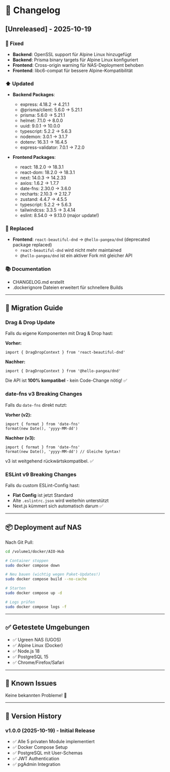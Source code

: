 # 📝 Changelog

## [Unreleased] - 2025-10-19

### 🔧 Fixed
- **Backend**: OpenSSL support für Alpine Linux hinzugefügt
- **Backend**: Prisma binary targets für Alpine Linux konfiguriert
- **Frontend**: Cross-origin warning für NAS-Deployment behoben
- **Frontend**: libc6-compat für bessere Alpine-Kompatibilität

### ⬆️ Updated
- **Backend Packages**:
  - express: 4.18.2 → 4.21.1
  - @prisma/client: 5.6.0 → 5.21.1
  - prisma: 5.6.0 → 5.21.1
  - helmet: 7.1.0 → 8.0.0
  - uuid: 9.0.1 → 10.0.0
  - typescript: 5.2.2 → 5.6.3
  - nodemon: 3.0.1 → 3.1.7
  - dotenv: 16.3.1 → 16.4.5
  - express-validator: 7.0.1 → 7.2.0

- **Frontend Packages**:
  - react: 18.2.0 → 18.3.1
  - react-dom: 18.2.0 → 18.3.1
  - next: 14.0.3 → 14.2.33
  - axios: 1.6.2 → 1.7.7
  - date-fns: 2.30.0 → 3.6.0
  - recharts: 2.10.3 → 2.12.7
  - zustand: 4.4.7 → 4.5.5
  - typescript: 5.2.2 → 5.6.3
  - tailwindcss: 3.3.5 → 3.4.14
  - eslint: 8.54.0 → 9.13.0 (major update!)

### 🔄 Replaced
- **Frontend**: `react-beautiful-dnd` → `@hello-pangea/dnd` (deprecated package replaced)
  - `react-beautiful-dnd` wird nicht mehr maintained
  - `@hello-pangea/dnd` ist ein aktiver Fork mit gleicher API

### 📚 Documentation
- CHANGELOG.md erstellt
- .dockerignore Dateien erweitert für schnellere Builds

---

## 🚀 Migration Guide

### Drag & Drop Update

Falls du eigene Komponenten mit Drag & Drop hast:

**Vorher:**
```tsx
import { DragDropContext } from 'react-beautiful-dnd'
```

**Nachher:**
```tsx
import { DragDropContext } from '@hello-pangea/dnd'
```

Die API ist **100% kompatibel** - kein Code-Change nötig! ✅

### date-fns v3 Breaking Changes

Falls du `date-fns` direkt nutzt:

**Vorher (v2):**
```tsx
import { format } from 'date-fns'
format(new Date(), 'yyyy-MM-dd')
```

**Nachher (v3):**
```tsx
import { format } from 'date-fns'
format(new Date(), 'yyyy-MM-dd') // Gleiche Syntax!
```

v3 ist weitgehend rückwärtskompatibel. ✅

### ESLint v9 Breaking Changes

Falls du custom ESLint-Config hast:

- **Flat Config** ist jetzt Standard
- Alte `.eslintrc.json` wird weiterhin unterstützt
- Next.js kümmert sich automatisch darum ✅

---

## 📦 Deployment auf NAS

Nach Git Pull:

```bash
cd /volume1/docker/AIO-Hub

# Container stoppen
sudo docker compose down

# Neu bauen (wichtig wegen Paket-Updates!)
sudo docker compose build --no-cache

# Starten
sudo docker compose up -d

# Logs prüfen
sudo docker compose logs -f
```

---

## ✅ Getestete Umgebungen

- ✅ Ugreen NAS (UGOS)
- ✅ Alpine Linux (Docker)
- ✅ Node.js 18
- ✅ PostgreSQL 15
- ✅ Chrome/Firefox/Safari

---

## 🐛 Known Issues

Keine bekannten Probleme! 🎉

---

## 📅 Version History

### v1.0.0 (2025-10-19) - Initial Release
- ✅ Alle 5 privaten Module implementiert
- ✅ Docker Compose Setup
- ✅ PostgreSQL mit User-Schemas
- ✅ JWT Authentication
- ✅ pgAdmin Integration
